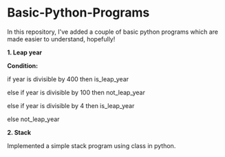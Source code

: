 # Basic-Python-Programs

In this repository, I've added a couple of basic python programs which are made easier to understand, hopefully!

**1. Leap year** 

**Condition:**

if year is divisible by 400 then is_leap_year

else if year is divisible by 100 then not_leap_year

else if year is divisible by 4 then is_leap_year

else not_leap_year


**2. Stack**

Implemented a simple stack program using class in python. 
